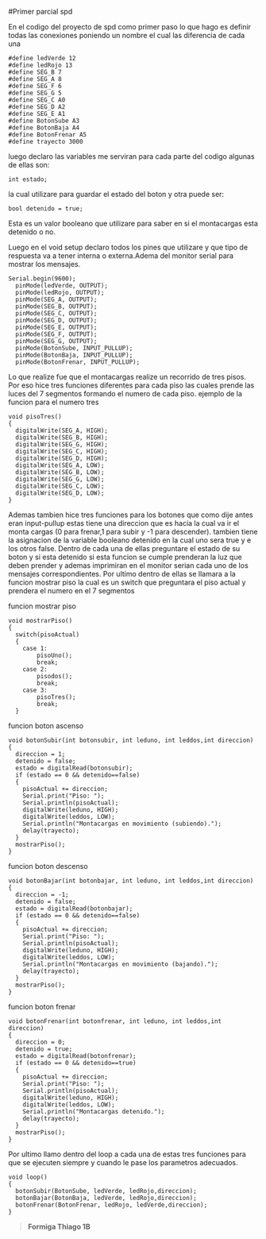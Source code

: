 #Primer parcial spd

En el codigo del proyecto de spd como primer paso lo que hago es definir todas las conexiones poniendo un nombre el cual las diferencia de cada una 
```
#define ledVerde 12
#define ledRojo 13
#define SEG_B 7
#define SEG_A 8
#define SEG_F 6
#define SEG_G 5
#define SEG_C A0
#define SEG_D A2
#define SEG_E A1
#define BotonSube A3
#define BotonBaja A4
#define BotonFrenar A5
#define trayecto 3000
```
luego declaro las variables me serviran para cada parte del codigo algunas de ellas son:
```
int estado;
```
la cual utilizare para guardar el estado del boton y otra puede ser:
```
bool detenido = true;
```
Esta es un valor booleano que utilizare para saber en si el montacargas esta detenido o no.

Luego en el void setup declaro todos los pines que utilizare y que tipo de respuesta va a tener interna o externa.Adema del monitor serial para mostrar los mensajes.
```
Serial.begin(9600);
  pinMode(ledVerde, OUTPUT);
  pinMode(ledRojo, OUTPUT);
  pinMode(SEG_A, OUTPUT);
  pinMode(SEG_B, OUTPUT);
  pinMode(SEG_C, OUTPUT);
  pinMode(SEG_D, OUTPUT);
  pinMode(SEG_E, OUTPUT);
  pinMode(SEG_F, OUTPUT);
  pinMode(SEG_G, OUTPUT);
  pinMode(BotonSube, INPUT_PULLUP);
  pinMode(BotonBaja, INPUT_PULLUP);
  pinMode(BotonFrenar, INPUT_PULLUP);
```

Lo que realize fue que el montacargas realize un recorrido de tres pisos. Por eso hice tres funciones diferentes para cada piso las cuales prende las luces del 7 segmentos formando el numero de cada piso. 
ejemplo de la funcion para el numero tres
```
void pisoTres()
{
  digitalWrite(SEG_A, HIGH);	
  digitalWrite(SEG_B, HIGH);
  digitalWrite(SEG_G, HIGH);	
  digitalWrite(SEG_C, HIGH);
  digitalWrite(SEG_D, HIGH);
  digitalWrite(SEG_A, LOW);	
  digitalWrite(SEG_B, LOW);
  digitalWrite(SEG_G, LOW);	
  digitalWrite(SEG_C, LOW);
  digitalWrite(SEG_D, LOW);
}
```
Ademas tambien hice tres funciones para los botones que como dije antes eran input-pullup
estas tiene una direccion que es hacia la cual va ir el monta cargas (0 para frenar,1 para subir y -1 para descender).
tambien tiene la asignacion de la variable booleano detenido en la cual uno sera true y e los otros false.
Dentro de cada una de ellas preguntare el estado de su boton y si esta detenido si esta funcion se cumple prenderan la luz que deben prender y ademas imprimiran en el monitor serian cada uno de los mensajes correspondientes. Por ultimo dentro de ellas se llamara a la funcion mostrar piso la cual es un switch que preguntara el piso actual y prendera el numero en el 7 segmentos

funcion mostrar piso
```
void mostrarPiso()
{
  switch(pisoActual)
  {
    case 1:
        pisoUno();
        break;
    case 2:
        pisodos();
        break;
    case 3:
        pisoTres();
        break; 
  }
```


funcion boton ascenso 
```
void botonSubir(int botonsubir, int leduno, int leddos,int direccion)
{
  direccion = 1;
  detenido = false;
  estado = digitalRead(botonsubir);
  if (estado == 0 && detenido==false)
  {
    pisoActual += direccion;
    Serial.print("Piso: ");
    Serial.println(pisoActual);
    digitalWrite(leduno, HIGH);
    digitalWrite(leddos, LOW);
    Serial.println("Montacargas en movimiento (subiendo).");
    delay(trayecto);
  }
  mostrarPiso();
}
```

funcion boton descenso
```
void botonBajar(int botonbajar, int leduno, int leddos,int direccion)
{
  direccion = -1;
  detenido = false;
  estado = digitalRead(botonbajar);
  if (estado == 0 && detenido==false)
  {
    pisoActual += direccion;
    Serial.print("Piso: ");
    Serial.println(pisoActual);
    digitalWrite(leduno, HIGH);
    digitalWrite(leddos, LOW);
    Serial.println("Montacargas en movimiento (bajando).");
    delay(trayecto);
  }
  mostrarPiso();
}
```
funcion boton frenar
```
void botonFrenar(int botonfrenar, int leduno, int leddos,int direccion)
{
  direccion = 0;
  detenido = true;
  estado = digitalRead(botonfrenar);
  if (estado == 0 && detenido==true)
  {
    pisoActual += direccion;
    Serial.print("Piso: ");
    Serial.println(pisoActual);
    digitalWrite(leduno, HIGH);
    digitalWrite(leddos, LOW);
    Serial.println("Montacargas detenido.");
    delay(trayecto);
  }
  mostrarPiso();
}
```

Por ultimo llamo dentro del loop a cada una de estas tres funciones para que se ejecuten siempre y cuando le pase los parametros adecuados.
```
void loop()
{  
  botonSubir(BotonSube, ledVerde, ledRojo,direccion);
  botonBajar(BotonBaja, ledVerde, ledRojo,direccion);
  botonFrenar(BotonFrenar, ledRojo, ledVerde,direccion);
}
```

> **Formiga Thiago 1B**
